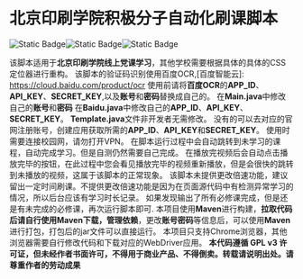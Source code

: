 # 北京印刷学院积极分子自动化刷课脚本

![Static Badge](https://img.shields.io/badge/%E4%BD%9C%E8%80%85-%E6%98%9F%E8%AE%B0-green?logo=github&link=https%3A%2F%2Fgithub.com%2Fstarnotes-xj)![Static Badge](https://img.shields.io/badge/%E4%BD%9C%E8%80%85%E9%82%AE%E7%AE%B1-starnotes%40qq.com-green?logo=qq&link=https%3A%2F%2Fgithub.com%2Fstarnotes-xj)![Static Badge](https://img.shields.io/badge/version-4.30.0-green?logo=selenium)

该脚本适用于**北京印刷学院线上党课学习**，其他学校需要根据具体的具体的CSS定位器进行重构。
该脚本的验证码识别使用百度OCR,[百度智能云]: https://cloud.baidu.com/product/ocr
使用前请将**百度OCR**的**APP_ID**、**API_KEY**、**SECRET_KEY**,以及**账号**和**密码**替换成自己的。
在**Main.java**中修改自己的**账号**和**密码**
在**Baidu.java**中修改自己的**APP_ID**、**API_KEY**、**SECRET_KEY**。
**Template.java**文件非开发者无需修改。
没有的可以去对应的官网注册账号，创建应用获取所需的**APP_ID**、**API_KEY**和**SECRET_KEY**。
使用时需要连接校园网，请勿打开VPN。
在脚本运行过程中会自动跳转到未学习的课程，自动完成学习。但是自测仍然需要自己完成。
在播放完视频后会自动点击播放完毕的按钮，在此过程中您会看见播放完毕的视频重新播放，但是会很快的跳转到未播放的视频，这属于该脚本的正常现象。
该脚本未提供更改倍速功能，建议留出一定时间刷课。不提供更改倍速功能是因为在页面源代码中有检测异常学习的情况，所以后台应该有学习时长记录。
如果发现输出了所有必修课完成，但是还是有未完成的必修课，再次运行脚本即可.
本项目使用**Maven**进行构建，**拉取代码后请自行使用Maven下载，管理依赖**，更改**账号密码**等信息后，可以使用**Maven**
进行打包，打包后的jar文件可以直接运行。
本项目只支持Chrome浏览器，其他浏览器需要自行修改代码和下载对应的WebDriver应用。
**本代码遵循 GPL v3 许可证，但未经作者书面许可，不得用于商业产品、不得倒卖。转载请说明出处。请尊重作者的劳动成果**
